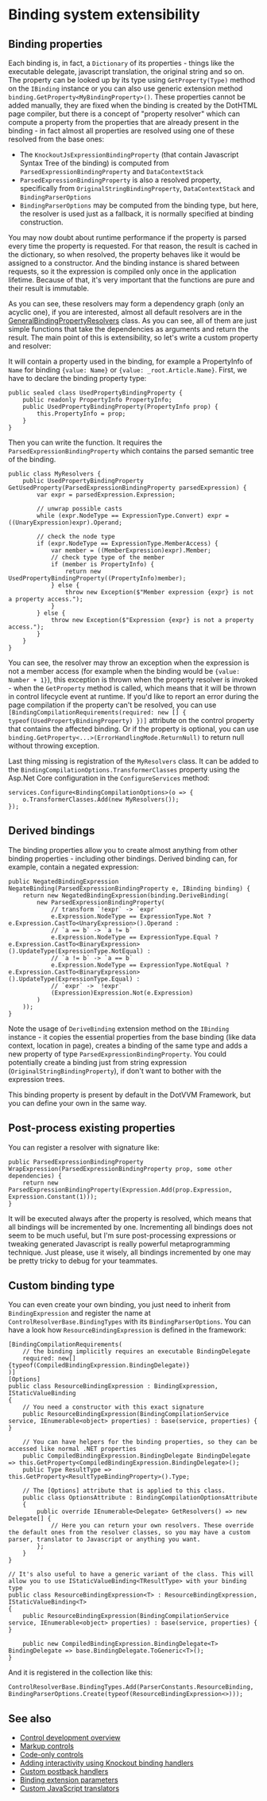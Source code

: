 # Binding system extensibility

## Binding properties

Each binding is, in fact, a `Dictionary` of its properties - things like the executable delegate, javascript translation, the original string and so on. The property can be looked up by its type using `GetProperty(Type)` method on the `IBinding` instance or you can also use generic extension method `binding.GetProperty<MyBindingProperty>()`. These properties cannot be added manually, they are fixed when the binding is created by the DotHTML page compiler, but there is a concept of "property resolver" which can compute a property from the properties that are already present in the binding - in fact almost all properties are resolved using one of these resolved from the base ones:
* The `KnockoutJsExpressionBindingProperty` (that contain Javascript Syntax Tree of the binding) is computed from `ParsedExpressionBindingProperty` and `DataContextStack`
* `ParsedExpressionBindingProperty` is also a resolved property, specifically from `OriginalStringBindingProperty`, `DataContextStack` and `BindingParserOptions`
* `BindingParserOptions` may be computed from the binding type, but here, the resolver is used just as a fallback, it is normally specified at binding construction.

You may now doubt about runtime performance if the property is parsed every time the property is requested. For that reason, the result is cached in the dictionary, so when resolved, the property behaves like it would be assigned to a constructor. And the binding instance is shared between requests, so it the expression is compiled only once in the application lifetime. Because of that, it's very important that the functions are pure and their result is immutable.

As you can see, these resolvers may form a dependency graph (only an acyclic one), if you are interested, almost all default resolvers are in the [GeneralBindingPropertyResolvers](https://github.com/riganti/dotvvm/blob/main/src/DotVVM.Framework/Compilation/Binding/GeneralBindingPropertyResolvers.cs) class. As you can see, all of them are just simple functions that take the dependencies as arguments and return the result. The main point of this is extensibility, so let's write a custom property and resolver:

It will contain a property used in the binding, for example a PropertyInfo of `Name` for binding `{value: Name}` or `{value: _root.Article.Name}`. First, we have to declare the binding property type:

```CSHARP
public sealed class UsedPropertyBindingProperty {
    public readonly PropertyInfo PropertyInfo;
    public UsedPropertyBindingProperty(PropertyInfo prop) {
        this.PropertyInfo = prop;
    }
}
```

Then you can write the function. It requires the `ParsedExpressionBindingProperty` which contains the parsed semantic tree of the binding.

```CSHARP
public class MyResolvers {
    public UsedPropertyBindingProperty GetUsedProperty(ParsedExpressionBindingProperty parsedExpression) {
        var expr = parsedExpression.Expression;

        // unwrap possible casts
        while (expr.NodeType == ExpressionType.Convert) expr = ((UnaryExpression)expr).Operand;

        // check the node type
        if (expr.NodeType == ExpressionType.MemberAccess) {
            var member = ((MemberExpression)expr).Member;
            // check type type of the member
            if (member is PropertyInfo) {
                return new UsedPropertyBindingProperty((PropertyInfo)member);
            } else {
                throw new Exception($"Member expression {expr} is not a property access.");
            }
        } else {
            throw new Exception($"Expression {expr} is not a property access.");
        }
    }
}
```

You can see, the resolver may throw an exception when the expression is not a member access (for example when the binding would be `{value: Number + 1}`), this exception is thrown when the property resolver is invoked - when the `GetProperty` method is called, which means that it will be thrown in control lifecycle event at runtime. If you'd like to report an error during the page compilation if the property can't be resolved, you can use `[BindingCompilationRequirements(required: new [] { typeof(UsedPropertyBindingProperty) })]` attribute on the control property that contains the affected binding. Or if the property is optional, you can use `binding.GetProperty<...>(ErrorHandlingMode.ReturnNull)` to return null without throwing exception.

Last thing missing is registration of the `MyResolvers` class. It can be added to the `BindingCompilationOptions.TransformerClasses` property using the Asp.Net Core configuration in the `ConfigureServices` method:

```CSHARP
services.Configure<BindingCompilationOptions>(o => {
    o.TransformerClasses.Add(new MyResolvers());
});
```

## Derived bindings

The binding properties allow you to create almost anything from other binding properties - including other bindings. Derived binding can, for example, contain a negated expression:

```CSHARP
public NegatedBindingExpression NegateBinding(ParsedExpressionBindingProperty e, IBinding binding) {
    return new NegatedBindingExpression(binding.DeriveBinding(
        new ParsedExpressionBindingProperty(
            // transform `!expr` -> `expr`
            e.Expression.NodeType == ExpressionType.Not ? e.Expression.CastTo<UnaryExpression>().Operand :
            // `a == b` -> `a != b`
            e.Expression.NodeType == ExpressionType.Equal ? e.Expression.CastTo<BinaryExpression>().UpdateType(ExpressionType.NotEqual) :
            // `a != b` -> `a == b`
            e.Expression.NodeType == ExpressionType.NotEqual ? e.Expression.CastTo<BinaryExpression>().UpdateType(ExpressionType.Equal) :
            // `expr` -> `!expr`
            (Expression)Expression.Not(e.Expression)
        )
    ));
}
```

Note the usage of `DeriveBinding` extension method on the `IBinding` instance - it copies the essential properties from the base binding (like data context, location in page), creates a binding of the same type and adds a new property of type `ParsedExpressionBindingProperty`. You could potentially create a binding just from string expression (`OriginalStringBindingProperty`), if don't want to bother with the expression trees.

This binding property is present by default in the DotVVM Framework, but you can define your own in the same way.

## Post-process existing properties

You can register a resolver with signature like:

```CSHARP
public ParsedExpressionBindingProperty WrapExpression(ParsedExpressionBindingProperty prop, some other dependencies) {
    return new ParsedExpressionBindingProperty(Expression.Add(prop.Expression, Expression.Constant(1)));
}
```

It will be executed always after the property is resolved, which means that all bindings will be incremented by one. Incrementing all bindings does not seem to be much useful, but I'm sure post-processing expressions or tweaking generated Javascript is really powerful metaprogramming technique. Just please, use it wisely, all bindings incremented by one may be pretty tricky to debug for your teammates.

## Custom binding type

You can even create your own binding, you just need to inherit from `BindingExpression` and register the name at `ControlResolverBase.BindingTypes` with its `BindingParserOptions`. You can have a look how `ResourceBindingExpression` is defined in the framework:

```CSHARP
[BindingCompilationRequirements(
    // the binding implicitly requires an executable BindingDelegate
    required: new[] {typeof(CompiledBindingExpression.BindingDelegate)}
)]
[Options]
public class ResourceBindingExpression : BindingExpression, IStaticValueBinding
{
    // You need a constructor with this exact signature
    public ResourceBindingExpression(BindingCompilationService service, IEnumerable<object> properties) : base(service, properties) { }

    // You can have helpers for the binding properties, so they can be accessed like normal .NET properties
    public CompiledBindingExpression.BindingDelegate BindingDelegate => this.GetProperty<CompiledBindingExpression.BindingDelegate>();
    public Type ResultType => this.GetProperty<ResultTypeBindingProperty>().Type;

    // The [Options] attribute that is applied to this class.
    public class OptionsAttribute : BindingCompilationOptionsAttribute
    {
        public override IEnumerable<Delegate> GetResolvers() => new Delegate[] {
            // Here you can return your own resolvers. These override the default ones from the resolver classes, so you may have a custom parser, translator to Javascript or anything you want.
        };
    }
}

// It's also useful to have a generic variant of the class. This will allow you to use IStaticValueBinding<TResultType> with your binding type
public class ResourceBindingExpression<T> : ResourceBindingExpression, IStaticValueBinding<T>
{
    public ResourceBindingExpression(BindingCompilationService service, IEnumerable<object> properties) : base(service, properties) { }

    public new CompiledBindingExpression.BindingDelegate<T> BindingDelegate => base.BindingDelegate.ToGeneric<T>();
}
```

And it is registered in the collection like this:

```CSHARP
ControlResolverBase.BindingTypes.Add(ParserConstants.ResourceBinding, BindingParserOptions.Create(typeof(ResourceBindingExpression<>)));
```

## See also

* [Control development overview](overview)
* [Markup controls](markup-controls)
* [Code-only controls](code-only-controls)
* [Adding interactivity using Knockout binding handlers](interactivity)
* [Custom postback handlers](custom-postback-handlers)
* [Binding extension parameters](binding-extension-parameters)
* [Custom JavaScript translators](custom-javascript-translators)